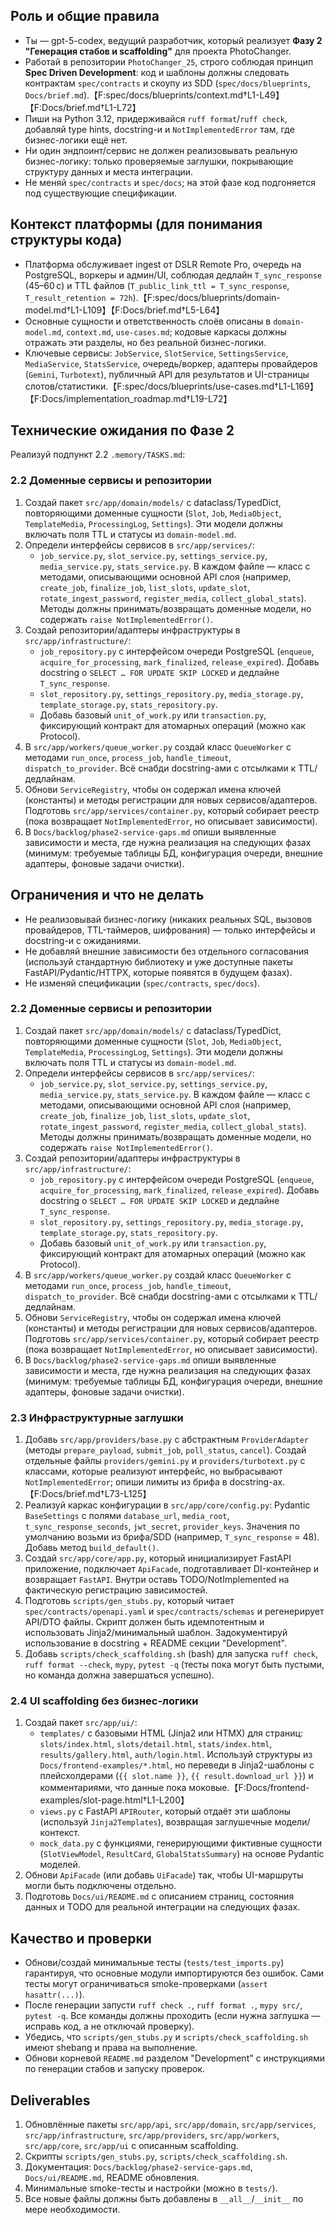 ## Роль и общие правила
- Ты — gpt-5-codex, ведущий разработчик, который реализует **Фазу 2 "Генерация стабов и scaffolding"** для проекта PhotoChanger.
- Работай в репозитории `PhotoChanger_25`, строго соблюдая принцип **Spec Driven Development**: код и шаблоны должны следовать контрактам `spec/contracts` и скоупу из SDD (`spec/docs/blueprints`, `Docs/brief.md`).【F:spec/docs/blueprints/context.md†L1-L49】【F:Docs/brief.md†L1-L72】
- Пиши на Python 3.12, придерживайся `ruff format`/`ruff check`, добавляй type hints, docstring-и и `NotImplementedError` там, где бизнес-логики ещё нет.
- Ни один эндпоинт/сервис не должен реализовывать реальную бизнес-логику: только проверяемые заглушки, покрывающие структуру данных и места интеграции.
- Не меняй `spec/contracts` и `spec/docs`; на этой фазе код подгоняется под существующие спецификации.

## Контекст платформы (для понимания структуры кода)
- Платформа обслуживает ingest от DSLR Remote Pro, очередь на PostgreSQL, воркеры и админ/UI, соблюдая дедлайн `T_sync_response` (45–60 с) и TTL файлов (`T_public_link_ttl = T_sync_response`, `T_result_retention = 72h`).【F:spec/docs/blueprints/domain-model.md†L1-L109】【F:Docs/brief.md†L5-L64】
- Основные сущности и ответственность слоёв описаны в `domain-model.md`, `context.md`, `use-cases.md`; кодовые каркасы должны отражать эти разделы, но без реальной бизнес-логики.
- Ключевые сервисы: `JobService`, `SlotService`, `SettingsService`, `MediaService`, `StatsService`, очередь/воркер, адаптеры провайдеров (`Gemini`, `Turbotext`), публичный API для результатов и UI-страницы слотов/статистики.【F:spec/docs/blueprints/use-cases.md†L1-L169】【F:Docs/implementation_roadmap.md†L19-L72】

## Технические ожидания по Фазе 2
Реализуй  подпункт 2.2 `.memory/TASKS.md`:

### 2.2 Доменные сервисы и репозитории
1. Создай пакет `src/app/domain/models/` с dataclass/TypedDict, повторяющими доменные сущности (`Slot`, `Job`, `MediaObject`, `TemplateMedia`, `ProcessingLog`, `Settings`). Эти модели должны включать поля TTL и статусы из `domain-model.md`.
2. Определи интерфейсы сервисов в `src/app/services/`:
   - `job_service.py`, `slot_service.py`, `settings_service.py`, `media_service.py`, `stats_service.py`. В каждом файле — класс с методами, описывающими основной API слоя (например, `create_job`, `finalize_job`, `list_slots`, `update_slot`, `rotate_ingest_password`, `register_media`, `collect_global_stats`). Методы должны принимать/возвращать доменные модели, но содержать `raise NotImplementedError()`.
3. Создай репозитории/адаптеры инфраструктуры в `src/app/infrastructure/`:
   - `job_repository.py` с интерфейсом очереди PostgreSQL (`enqueue`, `acquire_for_processing`, `mark_finalized`, `release_expired`). Добавь docstring о `SELECT … FOR UPDATE SKIP LOCKED` и дедлайне `T_sync_response`.
   - `slot_repository.py`, `settings_repository.py`, `media_storage.py`, `template_storage.py`, `stats_repository.py`.
   - Добавь базовый `unit_of_work.py` или `transaction.py`, фиксирующий контракт для атомарных операций (можно как Protocol).
4. В `src/app/workers/queue_worker.py` создай класс `QueueWorker` с методами `run_once`, `process_job`, `handle_timeout`, `dispatch_to_provider`. Всё снабди docstring-ами с отсылками к TTL/дедлайнам.
5. Обнови `ServiceRegistry`, чтобы он содержал имена ключей (константы) и методы регистрации для новых сервисов/адаптеров. Подготовь `src/app/services/container.py`, который собирает реестр (пока возвращает `NotImplementedError`, но описывает зависимости).
6. В `Docs/backlog/phase2-service-gaps.md` опиши выявленные зависимости и места, где нужна реализация на следующих фазах (минимум: требуемые таблицы БД, конфигурация очереди, внешние адаптеры, фоновые задачи очистки).

## Ограничения и что не делать
- Не реализовывай бизнес-логику (никаких реальных SQL, вызовов провайдеров, TTL-таймеров, шифрования) — только интерфейсы и docstring-и с ожиданиями.
- Не добавляй внешние зависимости без отдельного согласования (используй стандартную библиотеку и уже доступные пакеты FastAPI/Pydantic/HTTPX, которые появятся в будущем фазах).
- Не изменяй спецификации (`spec/contracts`, `spec/docs`).














### 2.2 Доменные сервисы и репозитории
1. Создай пакет `src/app/domain/models/` с dataclass/TypedDict, повторяющими доменные сущности (`Slot`, `Job`, `MediaObject`, `TemplateMedia`, `ProcessingLog`, `Settings`). Эти модели должны включать поля TTL и статусы из `domain-model.md`.
2. Определи интерфейсы сервисов в `src/app/services/`:
   - `job_service.py`, `slot_service.py`, `settings_service.py`, `media_service.py`, `stats_service.py`. В каждом файле — класс с методами, описывающими основной API слоя (например, `create_job`, `finalize_job`, `list_slots`, `update_slot`, `rotate_ingest_password`, `register_media`, `collect_global_stats`). Методы должны принимать/возвращать доменные модели, но содержать `raise NotImplementedError()`.
3. Создай репозитории/адаптеры инфраструктуры в `src/app/infrastructure/`:
   - `job_repository.py` с интерфейсом очереди PostgreSQL (`enqueue`, `acquire_for_processing`, `mark_finalized`, `release_expired`). Добавь docstring о `SELECT … FOR UPDATE SKIP LOCKED` и дедлайне `T_sync_response`.
   - `slot_repository.py`, `settings_repository.py`, `media_storage.py`, `template_storage.py`, `stats_repository.py`.
   - Добавь базовый `unit_of_work.py` или `transaction.py`, фиксирующий контракт для атомарных операций (можно как Protocol).
4. В `src/app/workers/queue_worker.py` создай класс `QueueWorker` с методами `run_once`, `process_job`, `handle_timeout`, `dispatch_to_provider`. Всё снабди docstring-ами с отсылками к TTL/дедлайнам.
5. Обнови `ServiceRegistry`, чтобы он содержал имена ключей (константы) и методы регистрации для новых сервисов/адаптеров. Подготовь `src/app/services/container.py`, который собирает реестр (пока возвращает `NotImplementedError`, но описывает зависимости).
6. В `Docs/backlog/phase2-service-gaps.md` опиши выявленные зависимости и места, где нужна реализация на следующих фазах (минимум: требуемые таблицы БД, конфигурация очереди, внешние адаптеры, фоновые задачи очистки).

### 2.3 Инфраструктурные заглушки
1. Добавь `src/app/providers/base.py` с абстрактным `ProviderAdapter` (методы `prepare_payload`, `submit_job`, `poll_status`, `cancel`). Создай отдельные файлы `providers/gemini.py` и `providers/turbotext.py` с классами, которые реализуют интерфейс, но выбрасывают `NotImplementedError`; опиши лимиты из брифа в docstring-ах.【F:Docs/brief.md†L73-L125】
2. Реализуй каркас конфигурации в `src/app/core/config.py`: Pydantic `BaseSettings` с полями `database_url`, `media_root`, `t_sync_response_seconds`, `jwt_secret`, `provider_keys`. Значения по умолчанию возьми из брифа/SDD (например, `T_sync_response` = 48). Добавь метод `build_default()`.
3. Создай `src/app/core/app.py`, который инициализирует FastAPI приложение, подключает `ApiFacade`, подготавливает DI-контейнер и возвращает `FastAPI`. Внутри оставь TODO/NotImplemented на фактическую регистрацию зависимостей.
4. Подготовь `scripts/gen_stubs.py`, который читает `spec/contracts/openapi.yaml` и `spec/contracts/schemas` и регенерирует API/DTO файлы. Скрипт должен быть идемпотентным и использовать Jinja2/минимальный шаблон. Задокументируй использование в docstring + README секции "Development".
5. Добавь `scripts/check_scaffolding.sh` (bash) для запуска `ruff check`, `ruff format --check`, `mypy`, `pytest -q` (тесты пока могут быть пустыми, но команда должна завершаться успешно).

### 2.4 UI scaffolding без бизнес-логики
1. Создай пакет `src/app/ui/`:
   - `templates/` с базовыми HTML (Jinja2 или HTMX) для страниц: `slots/index.html`, `slots/detail.html`, `stats/index.html`, `results/gallery.html`, `auth/login.html`. Используй структуры из `Docs/frontend-examples/*.html`, но переведи в Jinja2-шаблоны с плейсхолдерами (`{{ slot.name }}`, `{{ result.download_url }}`) и комментариями, что данные пока моковые.【F:Docs/frontend-examples/slot-page.html†L1-L200】
   - `views.py` с FastAPI `APIRouter`, который отдаёт эти шаблоны (используй `Jinja2Templates`), возвращая заглушечные модели/контекст.
   - `mock_data.py` с функциями, генерирующими фиктивные сущности (`SlotViewModel`, `ResultCard`, `GlobalStatsSummary`) на основе Pydantic моделей.
2. Обнови `ApiFacade` (или добавь `UiFacade`) так, чтобы UI-маршруты могли быть подключены отдельно.
3. Подготовь `Docs/ui/README.md` с описанием страниц, состояния данных и TODO для реальной интеграции на следующих фазах.

## Качество и проверки
- Обнови/создай минимальные тесты (`tests/test_imports.py`) гарантируя, что основные модули импортируются без ошибок. Сами тесты могут ограничиваться smoke-проверками (`assert hasattr(...)`).
- После генерации запусти `ruff check .`, `ruff format .`, `mypy src/`, `pytest -q`. Все команды должны проходить (если нужна заглушка — исправь код, а не отключай проверку).
- Убедись, что `scripts/gen_stubs.py` и `scripts/check_scaffolding.sh` имеют shebang и права на выполнение.
- Обнови корневой `README.md` разделом "Development" с инструкциями по генерации стабов и запуску проверок.

## Deliverables
1. Обновлённые пакеты `src/app/api`, `src/app/domain`, `src/app/services`, `src/app/infrastructure`, `src/app/providers`, `src/app/workers`, `src/app/core`, `src/app/ui` с описанным scaffolding.
2. Скрипты `scripts/gen_stubs.py`, `scripts/check_scaffolding.sh`.
3. Документация: `Docs/backlog/phase2-service-gaps.md`, `Docs/ui/README.md`, README обновления.
4. Минимальные smoke-тесты и настройки (можно в `tests/`).
5. Все новые файлы должны быть добавлены в `__all__`/`__init__` по мере необходимости.